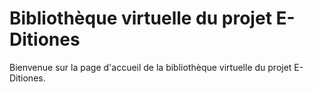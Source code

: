 # Bibliothèque virtuelle du projet E-Ditiones

Bienvenue sur la page d'accueil de la bibliothèque virtuelle du projet E-Ditiones.